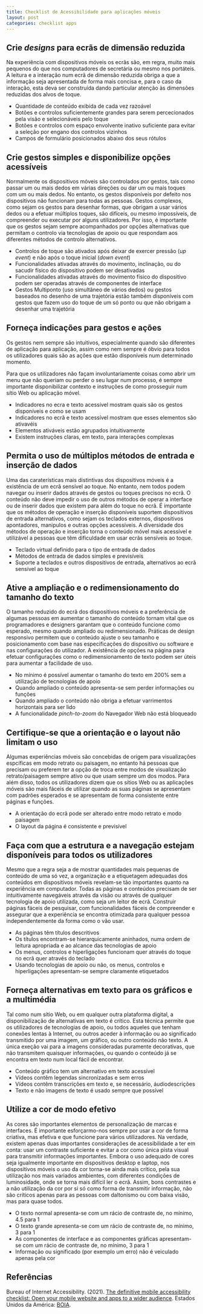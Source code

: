 ```yaml
---
title: Checklist de Acessibilidade para aplicações móveis
layout: post
categories: checklist apps
---
```


## Crie <em lang="en">designs</em> para ecrãs de dimensão reduzida

Na experiência com dispositivos móveis os ecrãs são, em regra, muito mais pequenos do que nos computadores de secretária ou mesmo nos portáteis. A leitura e a interação num ecrã de dimensão reduzida obriga a que a informação seja apresentada de forma mais concisa e, para o caso da interação, esta deva ser construída dando particular atenção às dimensões reduzidas  dos alvos de toque.

- Quantidade de conteúdo exibida de cada vez razoável
- Botões e controlos suficientemente grandes para serem percecionados pela visão e selecionáveis pelo toque
- Botões e controlos com espaço envolvente inativo suficiente para evitar a seleção por engano dos controlos vizinhos
- Campos de formulário posicionados abaixo dos seus rótulos

## Crie gestos simples e disponibilize opções acessíveis

Normalmente os dispositivos móveis são controlados por gestos, tais como passar um ou mais dedos em várias direções ou dar um ou mais toques com um ou mais dedos. No entanto, os gestos disponíveis por defeito nos dispositivos não funcionam para todas as pessoas. Gestos complexos, como sejam os gestos para desenhar formas, que obrigam a usar vários dedos ou a efetuar múltiplos toques, são difíceis, ou mesmo impossíveis, de compreender ou executar por alguns utilizadores. Por isso, é importante que os gestos sejam sempre acompanhados por opções alternativas que permitam o controlo via tecnologias de apoio ou que respondam aos diferentes métodos de controlo alternativos.

- Controlos de toque são ativados após deixar de exercer pressão (_up event_) e não após o toque inicial (_down event_)
- Funcionalidades ativadas através do movimento, inclinação, ou do sacudir físico do dispositivo podem ser desativadas
- Funcionalidades ativadas através do movimento físico do dispositivo podem ser operadas através de componentes de interface
- Gestos Multiponto (uso simultâneo de vários dedos) ou gestos baseados no desenho de uma trajetória estão também disponíveis com gestos que fazem uso do toque de um só ponto ou que não obrigam a desenhar uma trajetória

## Forneça indicações para gestos e ações

Os gestos nem sempre são intuitivos, especialmente quando são diferentes de aplicação para aplicação, assim como nem sempre é óbvio para todos os utilizadores quais são as ações que estão disponíveis num determinado momento.

Para que os utilizadores não façam involuntariamente coisas como abrir um menu que não queriam ou perder o seu lugar num processo, é sempre importante disponibilizar contexto e instruções de como prosseguir num sítio Web ou aplicação móvel.

- Indicadores no ecra e texto acessível mostram quais são os gestos disponíveis e como se usam
- Indicadores no ecrã e texto acessível mostram que esses elementos são ativavéis       
- Elementos ativáveis estão agrupados intuitivamente
- Existem instruções claras, em texto, para interações complexas

## Permita o uso de múltiplos métodos de entrada e inserção de dados

Uma das caraterísticas mais distintivas dos dispositivos móveis é a existência de um ecrã sensível ao toque. No entanto, nem todos podem navegar ou inserir dados através de gestos ou toques precisos no ecrã. O conteúdo não deve impedir o uso de outros métodos de operar a interface ou de inserir dados que existem para além do toque no ecrã. É importante que os métodos de operação e inserção disponíveis suportem dispositivos de entrada alternativos, como sejam os teclados externos, dispositivos apontadores, manipulos e outras opções acessíveis. A diversidade dos métodos de operação e inserção torna o conteúdo móvel mais acessível e utilizável a pessoas que têm dificuldade em usar ecrãs sensíveis ao toque.

- Teclado virtual definido para o tipo de entrada de dados
- Métodos de entrada de dados simples e previsíveis
- Suporte a teclados e outros dispositivos de entrada, alternativos ao ecrã sensível ao toque

## Ative a ampliação e o redimensionamento do tamanho do texto

O tamanho reduzido do ecrã dos dispositivos móveis e a preferência de algumas pessoas em aumentar o tamanho do conteúdo tornam vital que os programadores e designers garantam que o conteúdo funcione como esperado, mesmo quando ampliado ou redimensionado. Práticas de design responsivo permitem que o conteúdo ajuste o seu tamanho e posicionamento com base nas especificações do dispositivo ou software e nas configurações do utilizador. A existência de opções na página para efetuar configurações como o redimensionamento de texto podem ser úteis para aumentar a facilidade de uso.

- No mínimo é possível aumentar o tamanho do texto em 200% sem a utilização de tecnologias de apoio 
- Quando ampliado o conteúdo apresenta-se sem perder informações ou funções
- Quando ampliado o conteúdo não obriga a efetuar varrimentos horizontais para ser lido
- A funcionalidade _pinch-to-zoom_ do Navegador Web não está bloqueado

## Certifique-se que a orientação e o layout não limitam o uso

Algumas experiências móveis são concebidas de origem para visualizações espcíficas em modo retrato ou paisagem, no entanto há pessoas que precisam ou preferem ter a opção de troca entre modos de visualização retrato/paisagem sempre ativo ou que usam sempre um dos modos. Para além disso, todos os utilizadores dizem que os sítios Web ou as aplicações móveis são mais fáceis de utilizar quando as suas páginas se apresentam com padrões esperados e se apresentam de forma consistente entre páginas e funções.

- A orientação do ecrã pode ser alterado entre modo retrato e modo paisagem
- O layout da página é consistente e previsível

## Faça com que a estrutura e a navegação estejam disponíveis para todos os utilizadores

Mesmo que a regra seja a de mostrar quantidades mais pequenas de conteúdo de uma só vez, a organização e a etiquetagem adequadas dos conteúdos em dispositivos móveis revelam-se tão importantes quanto na experiência em computador. Todas as páginas e conteúdos precisam de ser intuitivamente navegáveis através da visão ou através de qualquer tecnologia de apoio utilizada, como seja um leitor de ecrã. Construir páginas fáceis de pesquisar, com funcionalidades fáceis de compreender e assegurar que a experiência se encontra otimizada para qualquer pessoa independentemente da forma como o vão usar.

- As páginas têm títulos descritivos
- Os títulos encontram-se hierarquicamente aninhados, numa ordem de leitura apropriada e ao alcance das tecnologias de apoio
- Os menus, controlos e hiperligações funcionam quer através do toque no ecrã quer através do teclado
- Usando tecnologias de apoio ou não, os menus, controlos e hiperligações apresentam-se sempre claramente etiquetados

## Forneça alternativas em texto para os gráficos e a multimédia

Tal como num sítio Web, ou em qualquer outra plataforma digital, a disponibilização de alternativas em texto é crítico. Esta técnica permite que os utilizadores de tecnologias de apoio, ou todos aqueles que tenham conexões lentas à Internet, ou outros aceder à informação ou ao significado transmitido por uma imagem, um gráfico, ou outro conteúdo não texto. A única exeção vai para a imagens consideradas puramente decorativas, que não transmitem quaisquer informações, ou quando o conteúdo já se encontra em texto num local fácil de encontrar.

- Conteúdo gráfico tem um alternativo em texto acessível
- Vídeos contêm legendas sincronizadas e sem erros
- Vídeos contêm transcrições em texto e, se necessário, áudiodescrições
- Texto e não imagens de texto é usado sempre que possível

## Utilize a cor de modo efetivo

As cores são importantes elementos de personalização de marcas e interfaces. É importante esforçarmo-nos sempre por usar a cor de forma criativa, mas efetiva e que funcione para vários utilizadores. Na verdade, existem apenas duas importantes considerações de acessibilidade a ter em conta: usar um contraste suficiente e evitar a cor como única pista visual para transmitir informações importantes. Embora o uso adequado de cores seja igualmente importante em dispositivos desktop e laptop, nos dispositivos móveis o uso da cor torna-se ainda mais crítico, pela sua utilização nos mais variados ambientes, com diferentes condições de luminosidade, onde se torna mais difícil ler o ecrã. Assim, bons contrastes e a não utilização da cor por si só como forma de transmitir informação, não são críticos apenas para as pessoas com daltonismo ou com baixa visão, mas para quase todos.

- O texto normal apresenta-se com um rácio de contraste de, no mínimo, 4.5 para 1
- O texto grande apresenta-se com um rácio de contraste de, no mínimo, 3 para 1
- As componentes de interface e as componentes gráficas apresentam-se com um rácio de contraste de, no mínimo, 3 para 1
- Informação ou significado (por exemplo um erro) não é veiculado apenas pela cor

## Referências

Bureau of Internet Accessibility. (2021). [The definitive mobile accessibility checklist: Open your mobile website and apps to a wider audience](https://www.boia.org/definitive-mobile-accessibility-checklist). Estados Unidos da América: [BOIA](https://www.boia.org).
